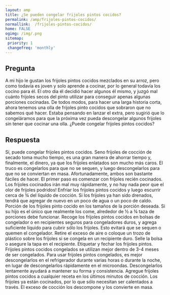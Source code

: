 ```yaml
---
layout: amp
title: ¿Se pueden congelar frijoles pintos cocidos?  
permalink: /amp/frijoles-pintos-cocidos/
normallink:  /frijoles-pintos-cocidos/
home: FALSE
ogimg: /img/.png
sitemap:
 priority: 1
 changefreq: 'monthly'
---
```




## Pregunta

A mi hijo le gustan los frijoles pintos cocidos mezclados en su arroz, pero como todavía es joven y solo aprende a cocinar, por lo general todavía los cocino para él. El otro día él decidió hacer algunos él mismo, y juzgó mal cuánto frijoles secos del pinto utilizar para conseguir apenas algunas porciones cocinadas. De todos modos, para hacer una larga historia corta, ahora tenemos una olla de frijoles pinto cocidos que sobraron que no sabemos qué hacer. Estaba pensando en lanzar el extra, pero sugirió que lo congeláramos para que la próxima vez pueda descongelar algunos frijoles sin tener que cocinar una olla. ¿Puede congelar frijoles pintos cocidos?


<amp-img src="https://sepuedecongelar.com/img/" alt="¿Se pueden congelar frijoles pintos cocidos?" height="400" width="800"></amp-img>


## Respuesta

Sí, puede congelar frijoles pintos cocidos. Seno frijoles de cocción de secado toma mucho tiempo, es una gran manera de ahorrar tiempo y, finalmente, el dinero, ya que los frijoles enlatados son mucho más caros. El truco es congelarlos para que no se sequen, y luego descongelarlos para que no se conviertan en masa. Afortunadamente, ambos son bastante fáciles de hacer.
El primer paso es comenzar con frijoles recién cocinados. Los frijoles cocinados irán mal muy rápidamente, y no hay nada peor que el olor de frijoles podridos! Enfriar los frijoles pintos cocidos y luego escurrir cerca de ¾ del líquido de cocción. Si los frijoles ya han sido drenados, tendrá que agregar de nuevo en un poco de agua o un poco de caldo.
Porción de los frijoles pinto cocido en los tamaños de la porción deseada. Si su hijo es el único que realmente los come, alrededor de ½ a ¾ taza de porciones debe funcionar. Recoge los frijoles pintos cocidos en bolsas de congelador o en recipientes seguros para congeladores duros, y agrega suficiente líquido para cubrir sólo los frijoles. Esto evitará que se sequen o quemen el congelador. Retire el exceso de aire o coloque un trozo de plástico sobre los frijoles si se congela en un recipiente duro. Selle la bolsa o asegure la tapa en el recipiente. Etiquetar y fechar los frijoles pintos. Frijoles pintos cocidos congelados se utilizan mejor dentro de 3-4 meses de ser congelados.
Para usar frijoles pintos congelados, es mejor descongelarlos en el refrigerador durante varias horas o durante la noche, en lugar de descongelarlos rápidamente en el microondas. Descongelarlos lentamente ayudará a mantener su forma y consistencia. Agregue frijoles pintos cocidos a cualquier receta en los últimos minutos de cocción. Los frijoles ya están cocinados, por lo que sólo necesitan ser calentados a través. El exceso de cocción los descompone y los convierte en masa.